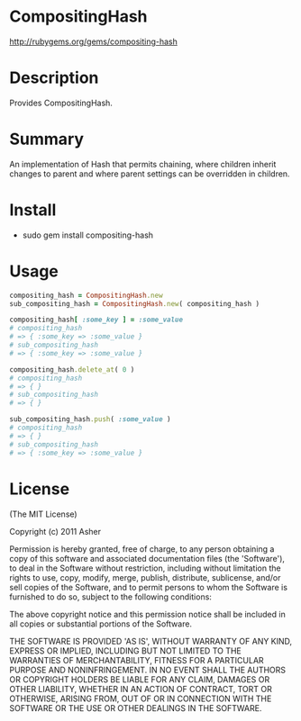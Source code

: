 # CompositingHash #

http://rubygems.org/gems/compositing-hash

# Description #

Provides CompositingHash.

# Summary #

An implementation of Hash that permits chaining, where children inherit changes to parent and where parent settings can be overridden in children.

# Install #

* sudo gem install compositing-hash

# Usage #

```ruby
compositing_hash = CompositingHash.new
sub_compositing_hash = CompositingHash.new( compositing_hash )

compositing_hash[ :some_key ] = :some_value
# compositing_hash
# => { :some_key => :some_value }
# sub_compositing_hash
# => { :some_key => :some_value }

compositing_hash.delete_at( 0 )
# compositing_hash
# => { }
# sub_compositing_hash
# => { }

sub_compositing_hash.push( :some_value )
# compositing_hash
# => { }
# sub_compositing_hash
# => { :some_key => :some_value }
```

# License #

  (The MIT License)

  Copyright (c) 2011 Asher

  Permission is hereby granted, free of charge, to any person obtaining
  a copy of this software and associated documentation files (the
  'Software'), to deal in the Software without restriction, including
  without limitation the rights to use, copy, modify, merge, publish,
  distribute, sublicense, and/or sell copies of the Software, and to
  permit persons to whom the Software is furnished to do so, subject to
  the following conditions:

  The above copyright notice and this permission notice shall be
  included in all copies or substantial portions of the Software.

  THE SOFTWARE IS PROVIDED 'AS IS', WITHOUT WARRANTY OF ANY KIND,
  EXPRESS OR IMPLIED, INCLUDING BUT NOT LIMITED TO THE WARRANTIES OF
  MERCHANTABILITY, FITNESS FOR A PARTICULAR PURPOSE AND NONINFRINGEMENT.
  IN NO EVENT SHALL THE AUTHORS OR COPYRIGHT HOLDERS BE LIABLE FOR ANY
  CLAIM, DAMAGES OR OTHER LIABILITY, WHETHER IN AN ACTION OF CONTRACT,
  TORT OR OTHERWISE, ARISING FROM, OUT OF OR IN CONNECTION WITH THE
  SOFTWARE OR THE USE OR OTHER DEALINGS IN THE SOFTWARE.